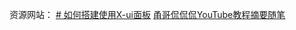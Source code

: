 资源网站：
[# 如何搭建使用X-ui面板](https://www.clarkfree.com/archives/xui)
[甬哥侃侃侃YouTube教程摘要随笔](https://ygkkk.blogspot.com/)